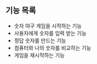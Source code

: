 ## 기능 목록
- 숫자 야구 게임을 시작하는 기능
- 사용자에게 숫자를 입력 받는 기능
- 정답 숫자를 만드는 기능
- 컴퓨터와 나의 숫자를 비교하는 기능
- 게임을 재시작하는 기능